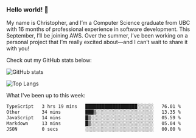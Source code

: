 ### Hello world! 👋
My name is Christopher, and I’m a Computer Science graduate from UBC with 16 months of professional experience in software development. This September, I’ll be joining AWS. Over the summer, I’ve been working on a personal project that I’m really excited about—and I can’t wait to share it with you!


Check out my GitHub stats below: 

![GitHub stats](https://github-readme-stats-chrishadrian.vercel.app/api?username=chrishadrian&hide=contribs,issues&count_private=true&show_icons=true&theme=tokyonight)

![Top Langs](https://github-readme-stats-chrishadrian.vercel.app/api/top-langs/?username=chrishadrian&exclude_repo=prodify,cpsc221&layout=compact&theme=tokyonight&langs_count=4)

What I've been up to this week:
<!--START_SECTION:waka-->

```txt
TypeScript   3 hrs 19 mins   ███████████████████░░░░░░   76.01 %
Other        34 mins         ███▒░░░░░░░░░░░░░░░░░░░░░   13.35 %
JavaScript   14 mins         █▒░░░░░░░░░░░░░░░░░░░░░░░   05.59 %
Markdown     13 mins         █▒░░░░░░░░░░░░░░░░░░░░░░░   05.04 %
JSON         0 secs          ░░░░░░░░░░░░░░░░░░░░░░░░░   00.00 %
```

<!--END_SECTION:waka-->
<!-- [![willianrod's wakatime stats](https://github-readme-stats.vercel.app/api/wakatime?username=chrishadrian)](https://github.com/anuraghazra/github-readme-stats) -->

<!--
- 🔭 I’m currently working on ...
- 🌱 I’m currently learning ...
- 👯 I’m looking to collaborate on ...
- 🤔 I’m looking for help with ...
- 💬 Ask me about ...
- 📫 How to reach me: ...
- 😄 Pronouns: ...
- ⚡ Fun fact: ...
-->
